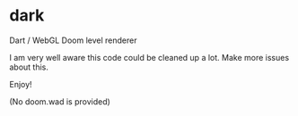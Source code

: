 dark
====

Dart / WebGL Doom level renderer

I am very well aware this code could be cleaned up a lot. Make more issues about this.

Enjoy!


(No doom.wad is provided)
